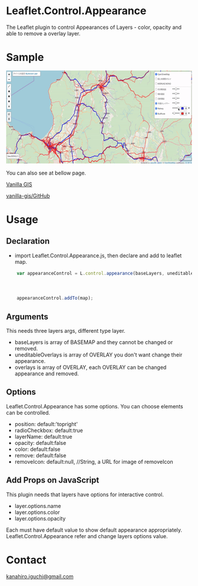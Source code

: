 # Leaflet.Control.Appearance
The Leaflet plugin to control Appearances of Layers - color, opacity and able to remove a overlay layer.

# Sample
![Leaflet.Control.Appearance](./img/sample.gif)

You can also see at bellow page.

[Vanilla GIS](https://github.com/Kanahiro/vanilla-gis)

[vanilla-gis/GitHub](https://github.com/Kanahiro/vanilla-gis)

# Usage
## Declaration
- import Leaflet.Control.Appearance.js, then declare and add to leaflet map.

```JavaScript
	var appearanceControl = L.control.appearance(baseLayers, uneditableOverlays, overlays, {opacity:true,
			                                                                        remove:true,
			                                                                        color:true,
			                                                                        removeIcon:"./static/js/leaflet/img/remove_icon.png"});
	appearanceControl.addTo(map);
```

## Arguments
This needs three layers args, different type layer.
- baseLayers is array of BASEMAP and they cannot be changed or removed.
- uneditableOverlays is array of OVERLAY you don't want change their appearance.
- overlays is array of OVERLAY, each OVERLAY can be changed appearance and removed.

## Options
Leaflet.Control.Appearance has some options. You can choose elements can be controlled.
- position: default:'topright'
- radioCheckbox: default:true
- layerName: default:true
- opacity: default:false
- color: default:false
- remove: default:false
- removeIcon: default:null, //String, a URL for image of removeIcon

## Add Props on JavaScript
This plugin needs that layers have options for interactive control.
- layer.options.name
- layer.options.color
- layer.options.opacity

Each must have default value to show default appearance appropriately.
Leaflet.Control.Appearance refer and change layers options value.

# Contact
kanahiro.iguchi@gmail.com